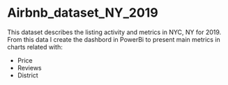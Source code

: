 # Airbnb_dataset_NY_2019

This dataset describes the listing activity and metrics in NYC, NY for 2019. From this data I create the dashbord in PowerBi to present main metrics in charts related with:
- Price
- Reviews
- District

